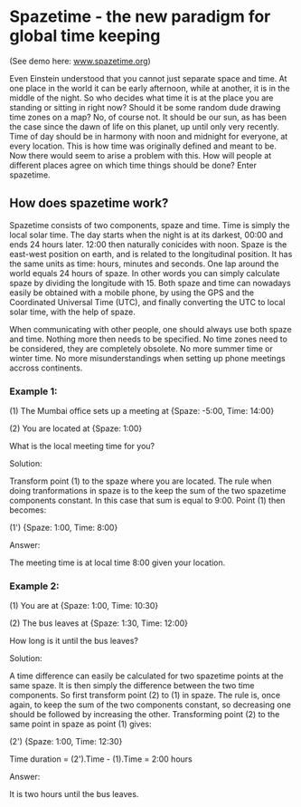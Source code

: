 # Spazetime - the new paradigm for global time keeping

(See demo here: www.spazetime.org)

Even Einstein understood that you cannot just separate space and time. At one place in the world it can be early afternoon, while at another, it is in the middle of the night. So who decides what time it is at the place you are standing or sitting in right now? Should it be some random dude drawing time zones on a map? No, of course not. It should be our sun, as has been the case since the dawn of life on this planet, up until only very recently. Time of day should be in harmony with noon and midnight for everyone, at every location. This is how time was originally defined and meant to be. Now there would seem to arise a problem with this. How will people at different places agree on which time things should be done? Enter spazetime.

## How does spazetime work?

Spazetime consists of two components, spaze and time. Time is simply the local solar time. The day starts when the night is at its darkest, 00:00 and ends 24 hours later. 12:00 then naturally conicides with noon. Spaze is the east-west position on earth, and is related to the longitudinal position. It has the same units as time: hours, minutes and seconds. One lap around the world equals 24 hours of spaze. In other words you can simply calculate spaze by dividing the longitude with 15. Both spaze and time can nowadays easily be obtained with a mobile phone, by using the GPS and the Coordinated Universal Time (UTC), and finally converting the UTC to local solar time, with the help of spaze.

When communicating with other people, one should always use both spaze and time. Nothing more then needs to be specified. No time zones need to be considered, they are completely obsolete. No more summer time or winter time. No more misunderstandings when setting up phone meetings accross continents.


### Example 1:

(1) The Mumbai office sets up a meeting at {Spaze: -5:00, Time: 14:00}

(2) You are located at {Spaze: 1:00}

What is the local meeting time for you?

Solution:

Transform point (1) to the spaze where you are located. The rule when doing tranformations in spaze
is to the keep the sum of the two spazetime components constant.
In this case that sum is equal to 9:00. Point (1) then becomes:

(1') {Spaze: 1:00, Time: 8:00}

Answer:

The meeting time is at local time 8:00 given your location.

### Example 2:

(1) You are at {Spaze: 1:00, Time: 10:30} 

(2) The bus leaves at {Spaze: 1:30, Time: 12:00}

How long is it until the bus leaves?

Solution:

A time difference can easily be calculated for two spazetime points at the same spaze. It is then simply the difference between the two time components. So first transform point (2) to (1) in spaze. The rule is, once again, to keep the sum of the two components constant, so decreasing one should be followed by increasing the other. Transforming point (2) to the same point in spaze as point (1) gives:

(2') {Spaze: 1:00, Time: 12:30}

Time duration = (2').Time - (1).Time = 2:00 hours

Answer:

It is two hours until the bus leaves.

